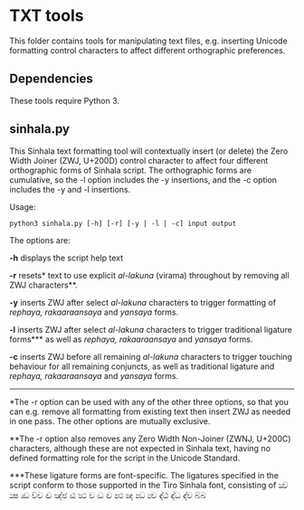 TXT tools
=====

This folder contains tools for manipulating text files, e.g. inserting Unicode formatting control characters to affect different orthographic preferences.

Dependencies
------------

These tools require Python 3.

sinhala.py
-----

This Sinhala text formatting tool will contextually insert (or delete) the Zero Width Joiner (ZWJ, U+200D) control character to affect four different orthographic forms of Sinhala script. The orthographic forms are cumulative, so the -l option includes the -y insertions, and the -c option includes the -y and -l insertions.

Usage:

```
python3 sinhala.py [-h] [-r] [-y | -l | -c] input output
```

The options are:

**-h** displays the script help text

**-r** resets* text to use explicit *al-lakuna* (virama) throughout by removing all ZWJ characters**.

**-y** inserts ZWJ after select *al-lakuna* characters to trigger formatting of *rephaya, rakaaraansaya* and *yansaya* forms.

**-l** inserts ZWJ after select *al-lakuna* characters to trigger traditional ligature forms*** as well as *rephaya, rakaaraansaya* and *yansaya* forms.

**-c** inserts ZWJ before all remaining *al-lakuna* characters to trigger touching behaviour for all remaining conjuncts, as well as traditional ligature and *rephaya, rakaaraansaya* and *yansaya* forms.
_____

*The -r option can be used with any of the other three options, so that you can e.g. remove all formatting from existing text then insert ZWJ as needed in one pass. The other options are mutually exclusive.

**The -r option also removes any Zero Width Non-Joiner (ZWNJ, U+200C) characters, although these are not expected in Sinhala text, having no defined formatting role for the script in the Unicode Standard.

***These ligature forms are font-specific. The ligatures specified in the script conform to those supported in the Tiro Sinhala font, consisting of ක්‍ව ක්‍ෂ ග්‍ධ ච්‍ච ඤ්‍ච ඤ්‍ඡ ට්‍ඨ ත්‍ථ ව ද්‍ධ ද්‍ව න්‍ථ න්‍ද න්‍ධ න්‍ව ඳ්‍ඨ ඳ්‍ධ ඳ්‍ව බ්‍බ